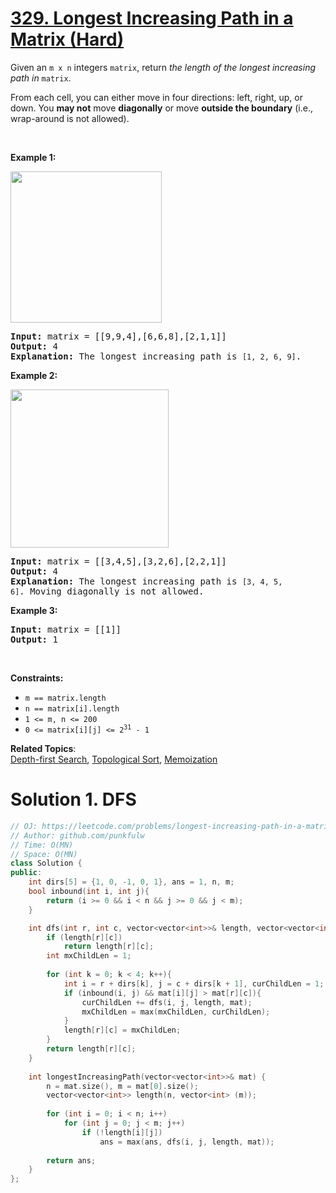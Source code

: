 # [329. Longest Increasing Path in a Matrix (Hard)](https://leetcode.com/problems/longest-increasing-path-in-a-matrix/)

<p>Given an <code>m x n</code> integers <code>matrix</code>, return <em>the length of the longest increasing path in </em><code>matrix</code>.</p>

<p>From each cell, you can either move in four directions: left, right, up, or down. You <strong>may not</strong> move <strong>diagonally</strong> or move <strong>outside the boundary</strong> (i.e., wrap-around is not allowed).</p>

<p>&nbsp;</p>
<p><strong>Example 1:</strong></p>
<img alt="" src="https://assets.leetcode.com/uploads/2021/01/05/grid1.jpg" style="width: 242px; height: 242px;">
<pre><strong>Input:</strong> matrix = [[9,9,4],[6,6,8],[2,1,1]]
<strong>Output:</strong> 4
<strong>Explanation:</strong> The longest increasing path is <code>[1, 2, 6, 9]</code>.
</pre>

<p><strong>Example 2:</strong></p>
<img alt="" src="https://assets.leetcode.com/uploads/2021/01/27/tmp-grid.jpg" style="width: 253px; height: 253px;">
<pre><strong>Input:</strong> matrix = [[3,4,5],[3,2,6],[2,2,1]]
<strong>Output:</strong> 4
<strong>Explanation: </strong>The longest increasing path is <code>[3, 4, 5, 6]</code>. Moving diagonally is not allowed.
</pre>

<p><strong>Example 3:</strong></p>

<pre><strong>Input:</strong> matrix = [[1]]
<strong>Output:</strong> 1
</pre>

<p>&nbsp;</p>
<p><strong>Constraints:</strong></p>

<ul>
	<li><code>m == matrix.length</code></li>
	<li><code>n == matrix[i].length</code></li>
	<li><code>1 &lt;= m, n &lt;= 200</code></li>
	<li><code>0 &lt;= matrix[i][j] &lt;= 2<sup>31</sup> - 1</code></li>
</ul>


**Related Topics**:  
[Depth-first Search](https://leetcode.com/tag/depth-first-search/), [Topological Sort](https://leetcode.com/tag/topological-sort/), [Memoization](https://leetcode.com/tag/memoization/)

# Solution 1. DFS

```cpp
// OJ: https://leetcode.com/problems/longest-increasing-path-in-a-matrix/
// Author: github.com/punkfulw
// Time: O(MN)
// Space: O(MN)
class Solution {
public:
    int dirs[5] = {1, 0, -1, 0, 1}, ans = 1, n, m;
    bool inbound(int i, int j){
        return (i >= 0 && i < n && j >= 0 && j < m);
    }

    int dfs(int r, int c, vector<vector<int>>& length, vector<vector<int>>& mat){
        if (length[r][c])
            return length[r][c];
        int mxChildLen = 1;
         
        for (int k = 0; k < 4; k++){
            int i = r + dirs[k], j = c + dirs[k + 1], curChildLen = 1;
            if (inbound(i, j) && mat[i][j] > mat[r][c]){
                curChildLen += dfs(i, j, length, mat);   
                mxChildLen = max(mxChildLen, curChildLen);    
            }
            length[r][c] = mxChildLen;
        }         
        return length[r][c];
    }
    
    int longestIncreasingPath(vector<vector<int>>& mat) {
        n = mat.size(), m = mat[0].size();
        vector<vector<int>> length(n, vector<int> (m));
        
        for (int i = 0; i < n; i++)
            for (int j = 0; j < m; j++)
                if (!length[i][j])
                    ans = max(ans, dfs(i, j, length, mat));
        
        return ans;
    }
};
```
